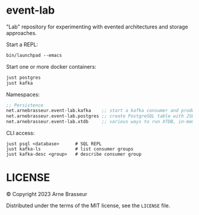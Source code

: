 # event-lab

"Lab" repository for experimenting with evented architectures and storage
approaches.

Start a REPL:

```clj
bin/launchpad --emacs
```

Start one or more docker containers:

```clj
just postgres
just kafka
```

Namespaces:

```clj
;; Persistence
net.arnebrasseur.event-lab.kafka    ;; start a kafka consumer and producer
net.arnebrasseur.event-lab.postgres ;; create PostgreSQL table with JSONB column, store/fetch events
net.arnebrasseur.event-lab.xtdb     ;; various ways to run XTDB, in-memory/rocksdb/jdbc/kafka and permutations thereof
```

CLI access:

```
just psql <database>      # SQL REPL
just kafka-ls             # list consumer groups
just kafka-desc <group>   # describe consumer group
```

# LICENSE

&copy; Copyright 2023 Arne Brasseur

Distributed under the terms of the MIT license, see the `LICENSE` file.
